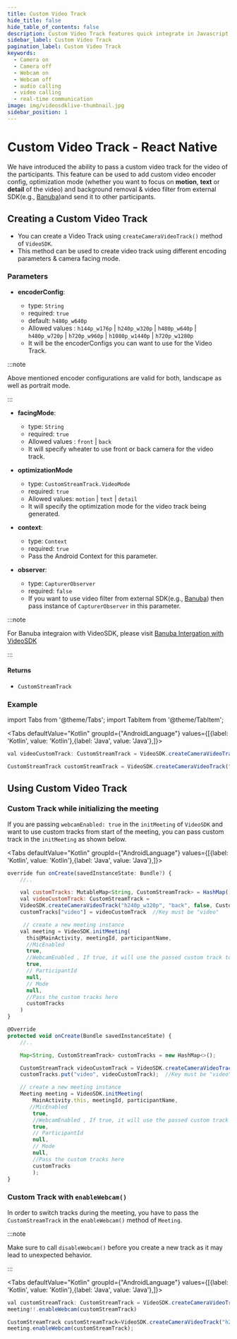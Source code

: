 ```yaml
---
title: Custom Video Track
hide_title: false
hide_table_of_contents: false
description: Custom Video Track features quick integrate in Javascript, React JS, Android, IOS, React Native, Flutter with Video SDK to add live video & audio conferencing to your applications.
sidebar_label: Custom Video Track
pagination_label: Custom Video Track
keywords:
  - Camera on
  - Camera off
  - Webcam on
  - Webcam off
  - audio calling
  - video calling
  - real-time communication
image: img/videosdklive-thumbnail.jpg
sidebar_position: 1
---
```


# Custom Video Track - React Native

We have introduced the ability to pass a custom video track for the video of the participants. This feature can be used to add custom video encoder config, optimization mode (whether you want to focus on **motion**, **text** or **detail** of the video) and background removal & video filter from external SDK(e.g., [Banuba](https://www.banuba.com/))and send it to other participants.

## Creating a Custom Video Track

- You can create a Video Track using `createCameraVideoTrack()` method of `VideoSDK`.
- This method can be used to create video track using different encoding parameters & camera facing mode.

### Parameters

- **encoderConfig**:

  - type: `String`
  - required: `true`
  - default: `h480p_w640p`
  - Allowed values : `h144p_w176p` | `h240p_w320p` | `h480p_w640p` | `h480p_w720p` | `h720p_w960p` | `h1080p_w1440p` | `h720p_w1280p`
  - It will be the encoderConfigs you can want to use for the Video Track.

:::note

Above mentioned encoder configurations are valid for both, landscape as well as portrait mode.

:::

- **facingMode**:

  - type: `String`
  - required: `true`
  - Allowed values : `front` | `back`
  - It will specify wheater to use front or back camera for the video track.

- **optimizationMode**

  - type: `CustomStreamTrack.VideoMode`
  - required: `true`
  - Allowed values: `motion` | `text` | `detail`
  - It will specify the optimization mode for the video track being generated.

- **context**:

  - type: `Context`
  - required: `true`
  - Pass the Android Context for this parameter.

- **observer**:

  - type: `CapturerObserver`
  - required: `false`
  - If you want to use video filter from external SDK(e.g., [Banuba](https://www.banuba.com/)) then pass instance of `CapturerObserver` in this parameter.

:::note

For Banuba integraion with VideoSDK, please visit [Banuba Intergation with VideoSDK](../../extras/banuba-integration.md)

:::

#### Returns

- `CustomStreamTrack`

### Example

import Tabs from '@theme/Tabs';
import TabItem from '@theme/TabItem';

<Tabs
defaultValue="Kotlin"
groupId={"AndroidLanguage"}
values={[{label: 'Kotlin', value: 'Kotlin'},{label: 'Java', value: 'Java'},]}>

<TabItem value="Kotlin">

```javascript
val videoCustomTrack: CustomStreamTrack = VideoSDK.createCameraVideoTrack("h240p_w320p", "front", CustomStreamTrack.VideoMode.MOTION, this)
```

</TabItem>

<TabItem value="Java">

```javascript
CustomStreamTrack customStreamTrack = VideoSDK.createCameraVideoTrack("h240p_w320p", "front", CustomStreamTrack.VideoMode.MOTION, this);
```

</TabItem>

</Tabs>

## Using Custom Video Track

### Custom Track while initializing the meeting

If you are passing `webcamEnabled: true` in the `initMeeting` of `VideoSDK` and want to use custom tracks from start of the meeting, you can pass custom track in the `initMeeting` as shown below.

<Tabs
defaultValue="Kotlin"
groupId={"AndroidLanguage"}
values={[{label: 'Kotlin', value: 'Kotlin'},{label: 'Java', value: 'Java'},]}>

<TabItem value="Kotlin">

```js
override fun onCreate(savedInstanceState: Bundle?) {
    //..

    val customTracks: MutableMap<String, CustomStreamTrack> = HashMap()
    val videoCustomTrack: CustomStreamTrack =
    VideoSDK.createCameraVideoTrack("h240p_w320p", "back", false, CustomStreamTrack.VideoMode.MOTION, this)
    customTracks["video"] = videoCustomTrack  //Key must be "video"

     // create a new meeting instance
    val meeting = VideoSDK.initMeeting(
      this@MainActivity, meetingId, participantName,
      //MicEnabled
      true,
      //WebcamEnabled , If true, it will use the passed custom track to turn webcam on
      true,
      // ParticipantId
      null,
      // Mode
      null,
      //Pass the custom tracks here
      customTracks
    )
}
```

</TabItem>

<TabItem value="Java">

```js
@Override
protected void onCreate(Bundle savedInstanceState) {
    //..

    Map<String, CustomStreamTrack> customTracks = new HashMap<>();

    CustomStreamTrack videoCustomTrack = VideoSDK.createCameraVideoTrack("h240p_w320p", "back", CustomStreamTrack.VideoMode.MOTION, this);
    customTracks.put("video", videoCustomTrack);  //Key must be "video"

    // create a new meeting instance
    Meeting meeting = VideoSDK.initMeeting(
        MainActivity.this, meetingId, participantName,
       //MicEnabled
        true,
        //WebcamEnabled , If true, it will use the passed custom track to turn webcam on
        true,
        // ParticipantId
        null,
        // Mode
        null,
        //Pass the custom tracks here
        customTracks
        );
}
```

</TabItem>

</Tabs>

### Custom Track with `enableWebcam()`

In order to switch tracks during the meeting, you have to pass the `CustomStreamTrack` in the `enableWebcam()` method of `Meeting`.

:::note

Make sure to call `disableWebcam()` before you create a new track as it may lead to unexpected behavior.

:::

<Tabs
defaultValue="Kotlin"
groupId={"AndroidLanguage"}
values={[{label: 'Kotlin', value: 'Kotlin'},{label: 'Java', value: 'Java'},]}>

<TabItem value="Kotlin">

```javascript
val customStreamTrack: CustomStreamTrack = VideoSDK.createCameraVideoTrack("h240p_w320p", "back", CustomStreamTrack.VideoMode.MOTION, this)
meeting!!.enableWebcam(customStreamTrack)
```

</TabItem>

<TabItem value="Java">

```javascript
CustomStreamTrack customStreamTrack=VideoSDK.createCameraVideoTrack("h240p_w320p", "back", CustomStreamTrack.VideoMode.MOTION, this);
meeting.enableWebcam(customStreamTrack);
```

</TabItem>

</Tabs>
